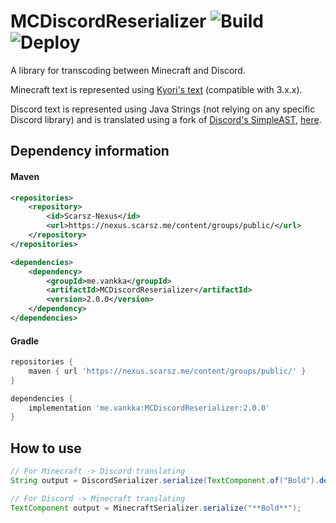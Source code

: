 # MCDiscordReserializer ![Build](https://github.com/Vankka/MCDiscordReserializer/workflows/Build/badge.svg) ![Deploy](https://github.com/Vankka/MCDiscordReserializer/workflows/Deploy/badge.svg)
A library for transcoding between Minecraft and Discord.

Minecraft text is represented using [Kyori's text](https://github.com/KyoriPowered/text) (compatible with 3.x.x).

Discord text is represented using Java Strings (not relying on any specific Discord library) 
and is translated using a fork of [Discord's SimpleAST](https://github.com/discordapp/SimpleAST), 
[here](https://github.com/Vankka/SimpleAST).

## Dependency information

#### Maven
```xml
<repositories>
    <repository>
        <id>Scarsz-Nexus</id>
        <url>https://nexus.scarsz.me/content/groups/public/</url>
    </repository>
</repositories>

<dependencies>
    <dependency>
        <groupId>me.vankka</groupId>
        <artifactId>MCDiscordReserializer</artifactId>
        <version>2.0.0</version>
    </dependency>
</dependencies>
```

#### Gradle
```groovy
repositories {
    maven { url 'https://nexus.scarsz.me/content/groups/public/' }
}

dependencies {
    implementation 'me.vankka:MCDiscordReserializer:2.0.0'
}
```

## How to use
```java
// For Minecraft -> Discord translating
String output = DiscordSerializer.serialize(TextComponent.of("Bold").decoration(TextDecoration.BOLD, true));

// For Discord -> Minecraft translating
TextComponent output = MinecraftSerializer.serialize("**Bold**");
```
